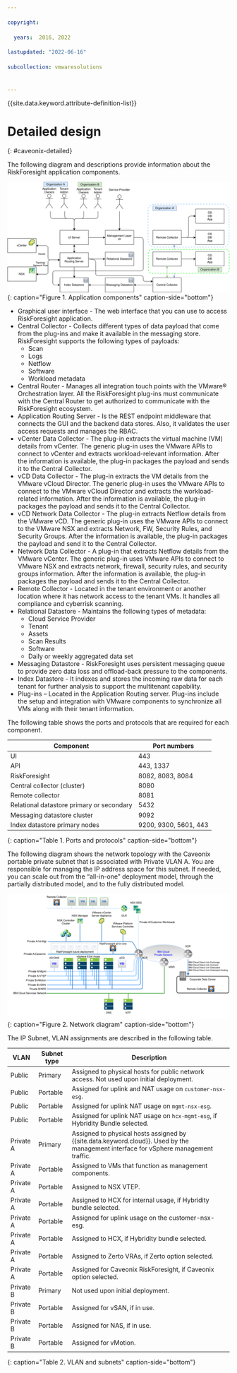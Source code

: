 ```yaml
---

copyright:

  years:  2016, 2022

lastupdated: "2022-06-16"

subcollection: vmwaresolutions


---
```


{{site.data.keyword.attribute-definition-list}}

# Detailed design
{: #caveonix-detailed}

The following diagram and descriptions provide information about the RiskForesight application components.

![Application components](../../images/caveonix-app-components.svg "Application components"){: caption="Figure 1. Application components" caption-side="bottom"}

- Graphical user interface - The web interface that you can use to access RiskForesight application.
- Central Collector - Collects different types of data payload that come from the plug-ins and make it available in the messaging store. RiskForesight supports the following types of payloads:
    - Scan
    - Logs
    - Netflow
    - Software
    - Workload metadata
- Central Router - Manages all integration touch points with the VMware® Orchestration layer. All the RiskForesight plug-ins must communicate with the Central Router to get authorized to communicate with the RiskForesight ecosystem.
- Application Routing Server - Is the REST endpoint middleware that connects the GUI and the backend data stores. Also, it validates the user access requests and manages the RBAC.
- vCenter Data Collector - The plug-in extracts the virtual machine (VM) details from vCenter. The generic plug-in uses the VMware APIs to connect to vCenter and extracts workload-relevant information. After the information is available, the plug-in packages the payload and sends it to the Central Collector.
- vCD Data Collector - The plug-in extracts the VM details from the VMware vCloud Director. The generic plug-in uses the VMware APIs to connect to the VMware vCloud Director and extracts the workload-related information. After the information is available, the plug-in packages the payload and sends it to the Central Collector.
- vCD Network Data Collector - The plug-in extracts Netflow details from the VMware vCD. The generic plug-in uses the VMware APIs to connect to the VMware NSX and extracts Network, FW, Security Rules, and Security Groups. After the information is available, the plug-in packages the payload and send it to the Central Collector.
- Network Data Collector - A plug-in that extracts Netflow details from the VMware vCenter. The generic plug-in uses VMware APIs to connect to VMware NSX and extracts network, firewall, security rules, and security groups information. After the information is available, the plug-in packages the payload and sends it to the Central Collector.
-  Remote Collector - Located in the tenant environment or another location where it has network access to the tenant VMs. It handles all compliance and cyberrisk scanning.
- Relational Datastore - Maintains the following types of metadata:
    - Cloud Service Provider
    - Tenant
    - Assets
    - Scan Results
    - Software
    - Daily or weekly aggregated data set
- Messaging Datastore - RiskForesight uses persistent messaging queue to provide zero data loss and offload-back pressure to the components.
- Index Datastore - It indexes and stores the incoming raw data for each tenant for further analysis to support the multitenant capability.
- Plug-ins – Located in the Application Routing server. Plug-ins include the setup and integration with VMware components to synchronize all VMs along with their tenant information.

The following table shows the ports and protocols that are required for each component.

| Component | Port numbers |
|---|---|
| UI | 443 |
| API | 443, 1337 |
| RiskForesight | 8082, 8083, 8084|
| Central collector (cluster) | 8080 |
| Remote collector | 8081 |
| Relational datastore primary or secondary | 5432 |
| Messaging datastore cluster | 9092 |
| Index datastore primary nodes | 9200, 9300, 5601, 443 |
{: caption="Table 1. Ports and protocols" caption-side="bottom"}

The following diagram shows the network topology with the Caveonix portable private subnet that is associated with Private VLAN A. You are responsible for managing the IP address space for this subnet. If needed, you can scale out from the “all-in-one” deployment model, through the partially distributed model, and to the fully distributed model.

![Network diagram](../../images/caveonix-network.svg "Network diagram"){: caption="Figure 2. Network diagram" caption-side="bottom"}

The IP Subnet, VLAN assignments are described in the following table.

| VLAN | Subnet type | Description |
|---|---|---|
| Public | Primary | Assigned to physical hosts for public network access. Not used upon initial deployment. |
| Public | Portable | Assigned for uplink and NAT usage on `customer-nsx-esg`. |
| Public | Portable | Assigned for uplink NAT usage on `mgmt-nsx-esg`. |
| Public | Portable | Assigned for uplink NAT usage on `hcx-mgmt-esg`, if Hybridity Bundle selected. |
| Private A | Primary | Assigned to physical hosts assigned by {{site.data.keyword.cloud}}. Used by the management interface for vSphere management traffic. |
| Private A | Portable | Assigned to VMs that function as management components. |
| Private A | Portable | Assigned to NSX VTEP. |
| Private A | Portable | Assigned to HCX for internal usage, if Hybridity bundle selected. |
| Private A | Portable | Assigned for uplink usage on the customer-nsx-esg. |
| Private A | Portable | Assigned to HCX, if Hybridity bundle selected. |
| Private A | Portable | Assigned to Zerto VRAs, if Zerto option selected. |
| Private A | Portable | Assigned for Caveonix RiskForesight, if Caveonix option selected. |
| Private B | Primary | Not used upon initial deployment. |
|  Private B | Portable |Assigned for vSAN, if in use. |
| Private B | Portable | Assigned for NAS, if in use. |
| Private B | Portable | Assigned for vMotion. |
{: caption="Table 2. VLAN and subnets" caption-side="bottom"}
